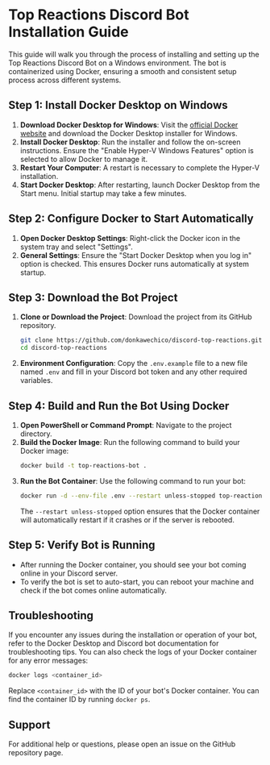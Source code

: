 # Top Reactions Discord Bot Installation Guide

This guide will walk you through the process of installing and setting up the Top Reactions Discord Bot on a Windows environment. The bot is containerized using Docker, ensuring a smooth and consistent setup process across different systems.


## Step 1: Install Docker Desktop on Windows

1. **Download Docker Desktop for Windows**: Visit the [official Docker website](https://www.docker.com/products/docker-desktop) and download the Docker Desktop installer for Windows.
2. **Install Docker Desktop**: Run the installer and follow the on-screen instructions. Ensure the "Enable Hyper-V Windows Features" option is selected to allow Docker to manage it.
3. **Restart Your Computer**: A restart is necessary to complete the Hyper-V installation.
4. **Start Docker Desktop**: After restarting, launch Docker Desktop from the Start menu. Initial startup may take a few minutes.

## Step 2: Configure Docker to Start Automatically

1. **Open Docker Desktop Settings**: Right-click the Docker icon in the system tray and select "Settings".
2. **General Settings**: Ensure the "Start Docker Desktop when you log in" option is checked. This ensures Docker runs automatically at system startup.

## Step 3: Download the Bot Project

1. **Clone or Download the Project**: Download the project from its GitHub repository.
   ```bash
   git clone https://github.com/donkawechico/discord-top-reactions.git
   cd discord-top-reactions
2. **Environment Configuration**: Copy the `.env.example` file to a new file named `.env` and fill in your Discord bot token and any other required variables.

## Step 4: Build and Run the Bot Using Docker

1. **Open PowerShell or Command Prompt**: Navigate to the project directory.
2. **Build the Docker Image**: Run the following command to build your Docker image:
    ```bash
    docker build -t top-reactions-bot .
    ```
3. **Run the Bot Container**: Use the following command to run your bot:
   ```bash
   docker run -d --env-file .env --restart unless-stopped top-reactions-bot
   ```
   The `--restart unless-stopped` option ensures that the Docker container will automatically restart if it crashes or if the server is rebooted.

## Step 5: Verify Bot is Running

- After running the Docker container, you should see your bot coming online in your Discord server.
- To verify the bot is set to auto-start, you can reboot your machine and check if the bot comes online automatically.

## Troubleshooting

If you encounter any issues during the installation or operation of your bot, refer to the Docker Desktop and Discord bot documentation for troubleshooting tips. You can also check the logs of your Docker container for any error messages:

```bash
docker logs <container_id>
```

Replace `<container_id>` with the ID of your bot's Docker container. You can find the container ID by running `docker ps`.

## Support

For additional help or questions, please open an issue on the GitHub repository page.

